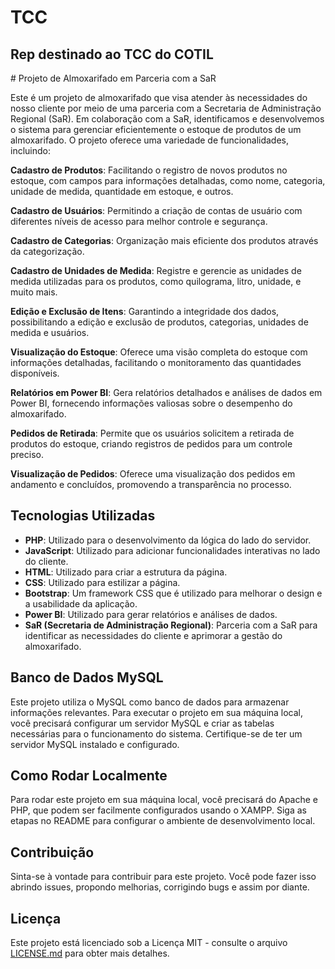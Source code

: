 <h1> TCC</h1>
<h2>Rep destinado ao TCC do COTIL </h2>
# Projeto de Almoxarifado em Parceria com a SaR

Este é um projeto de almoxarifado que visa atender às necessidades do nosso cliente por meio de uma parceria com a Secretaria de Administração Regional (SaR). Em colaboração com a SaR, identificamos e desenvolvemos o sistema para gerenciar eficientemente o estoque de produtos de um almoxarifado. O projeto oferece uma variedade de funcionalidades, incluindo:

**Cadastro de Produtos**: Facilitando o registro de novos produtos no estoque, com campos para informações detalhadas, como nome, categoria, unidade de medida, quantidade em estoque, e outros.

**Cadastro de Usuários**: Permitindo a criação de contas de usuário com diferentes níveis de acesso para melhor controle e segurança.

**Cadastro de Categorias**: Organização mais eficiente dos produtos através da categorização.

**Cadastro de Unidades de Medida**: Registre e gerencie as unidades de medida utilizadas para os produtos, como quilograma, litro, unidade, e muito mais.

**Edição e Exclusão de Itens**: Garantindo a integridade dos dados, possibilitando a edição e exclusão de produtos, categorias, unidades de medida e usuários.

**Visualização do Estoque**: Oferece uma visão completa do estoque com informações detalhadas, facilitando o monitoramento das quantidades disponíveis.

**Relatórios em Power BI**: Gera relatórios detalhados e análises de dados em Power BI, fornecendo informações valiosas sobre o desempenho do almoxarifado.

**Pedidos de Retirada**: Permite que os usuários solicitem a retirada de produtos do estoque, criando registros de pedidos para um controle preciso.

**Visualização de Pedidos**: Oferece uma visualização dos pedidos em andamento e concluídos, promovendo a transparência no processo.

## Tecnologias Utilizadas

- **PHP**: Utilizado para o desenvolvimento da lógica do lado do servidor.
- **JavaScript**: Utilizado para adicionar funcionalidades interativas no lado do cliente.
- **HTML**: Utilizado para criar a estrutura da página.
- **CSS**: Utilizado para estilizar a página.
- **Bootstrap**: Um framework CSS que é utilizado para melhorar o design e a usabilidade da aplicação.
- **Power BI**: Utilizado para gerar relatórios e análises de dados.
- **SaR (Secretaria de Administração Regional)**: Parceria com a SaR para identificar as necessidades do cliente e aprimorar a gestão do almoxarifado.

## Banco de Dados MySQL

Este projeto utiliza o MySQL como banco de dados para armazenar informações relevantes. Para executar o projeto em sua máquina local, você precisará configurar um servidor MySQL e criar as tabelas necessárias para o funcionamento do sistema. Certifique-se de ter um servidor MySQL instalado e configurado. 

## Como Rodar Localmente

Para rodar este projeto em sua máquina local, você precisará do Apache e PHP, que podem ser facilmente configurados usando o XAMPP. Siga as etapas no README para configurar o ambiente de desenvolvimento local.

## Contribuição

Sinta-se à vontade para contribuir para este projeto. Você pode fazer isso abrindo issues, propondo melhorias, corrigindo bugs e assim por diante.

## Licença

Este projeto está licenciado sob a Licença MIT - consulte o arquivo [LICENSE.md](LICENSE.md) para obter mais detalhes.
